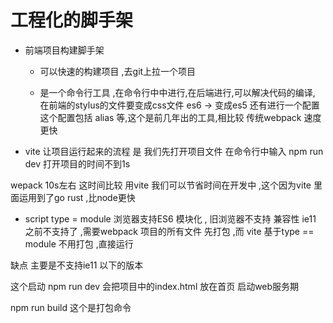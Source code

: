 # 工程化的脚手架   


- 前端项目构建脚手架 
     - 可以快速的构建项目 ,去git上拉一个项目  

     - 是一个命令行工具 ,在命令行中中进行,在后端进行,可以解决代码的编译, 在前端的stylus的文件要变成css文件
       es6 -> 变成es5   还有进行一个配置  这个配置包括 alias 等,这个是前几年出的工具,相比较
       传统webpack 速度更快   

- vite 让项目运行起来的流程 是  我们先打开项目文件  在命令行中输入  npm  run dev 打开项目的时间不到1s

wepack 10s左右  这时间比较  用vite 我们可以节省时间在开发中   ,这个因为vite 里面运用到了go  rust ,比node更快  
 
 - script type = module 浏览器支持ES6  模块化 ,   旧浏览器不支持   兼容性  ie11 之前不支持了 ,需要webpack 
  项目的所有文件 先打包 ,而 vite 基于type == module  不用打包 ,直接运行  

  缺点 主要是不支持ie11  以下的版本   

这个启动 npm run dev  会把项目中的index.html 放在首页  启动web服务期








   npm  run build  这个是打包命令  
